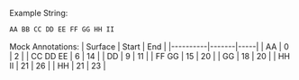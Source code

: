 Example String:
```sh
AA BB CC DD EE FF GG HH II
```

Mock Annotations: 
| Surface  | Start | End |
|----------|-------|-----|
| AA       | 0     | 2   |
| CC DD EE | 6     | 14  |
| DD       | 9     | 11  |
| FF GG    | 15    | 20  |
| GG       | 18    | 20  |
| HH II    | 21    | 26  |
| HH       | 21    | 23  |



 








